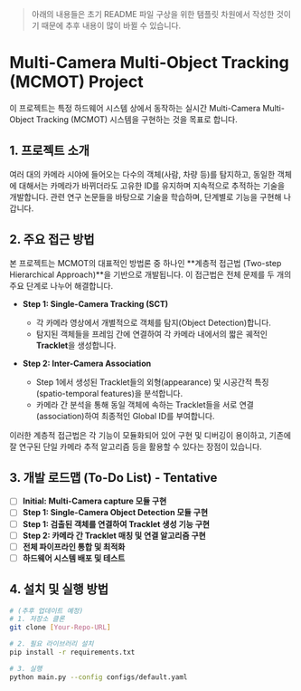 > 아래의 내용들은 초기 README 파일 구상을 위한 탬플릿 차원에서 작성한 것이기 때문에 추후 내용이 많이 바뀔 수 있습니다.

# Multi-Camera Multi-Object Tracking (MCMOT) Project

이 프로젝트는 특정 하드웨어 시스템 상에서 동작하는 실시간 Multi-Camera Multi-Object Tracking (MCMOT) 시스템을 구현하는 것을 목표로 합니다.

## 1. 프로젝트 소개

여러 대의 카메라 시야에 들어오는 다수의 객체(사람, 차량 등)를 탐지하고, 동일한 객체에 대해서는 카메라가 바뀌더라도 고유한 ID를 유지하며 지속적으로 추적하는 기술을 개발합니다. 관련 연구 논문들을 바탕으로 기술을 학습하며, 단계별로 기능을 구현해 나갑니다.

## 2. 주요 접근 방법

본 프로젝트는 MCMOT의 대표적인 방법론 중 하나인 **계층적 접근법 (Two-step Hierarchical Approach)**을 기반으로 개발됩니다. 이 접근법은 전체 문제를 두 개의 주요 단계로 나누어 해결합니다.

* **Step 1: Single-Camera Tracking (SCT)**
    * 각 카메라 영상에서 개별적으로 객체를 탐지(Object Detection)합니다.
    * 탐지된 객체들을 프레임 간에 연결하여 각 카메라 내에서의 짧은 궤적인 **Tracklet**을 생성합니다.

* **Step 2: Inter-Camera Association**
    * Step 1에서 생성된 Tracklet들의 외형(appearance) 및 시공간적 특징(spatio-temporal features)을 분석합니다.
    * 카메라 간 분석을 통해 동일 객체에 속하는 Tracklet들을 서로 연결(association)하여 최종적인 Global ID를 부여합니다.

이러한 계층적 접근법은 각 기능이 모듈화되어 있어 구현 및 디버깅이 용이하고, 기존에 잘 연구된 단일 카메라 추적 알고리즘 등을 활용할 수 있다는 장점이 있습니다.

## 3. 개발 로드맵 (To-Do List) - Tentative

-   [ ] **Initial: Multi-Camera capture 모듈 구현**
-   [ ] **Step 1: Single-Camera Object Detection 모듈 구현**
-   [ ] **Step 1: 검출된 객체를 연결하여 Tracklet 생성 기능 구현**
-   [ ] **Step 2: 카메라 간 Tracklet 매칭 및 연결 알고리즘 구현**
-   [ ] **전체 파이프라인 통합 및 최적화**
-   [ ] **하드웨어 시스템 배포 및 테스트**

## 4. 설치 및 실행 방법

```bash
# (추후 업데이트 예정)
# 1. 저장소 클론
git clone [Your-Repo-URL]

# 2. 필요 라이브러리 설치
pip install -r requirements.txt

# 3. 실행
python main.py --config configs/default.yaml